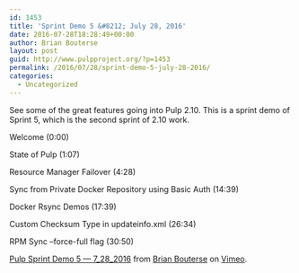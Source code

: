 ```yaml
---
id: 1453
title: 'Sprint Demo 5 &#8212; July 28, 2016'
date: 2016-07-28T18:28:49+00:00
author: Brian Bouterse
layout: post
guid: http://www.pulpproject.org/?p=1453
permalink: /2016/07/28/sprint-demo-5-july-28-2016/
categories:
  - Uncategorized
---
```

See some of the great features going into Pulp 2.10. This is a sprint demo of Sprint 5, which is the second sprint of 2.10 work.

Welcome (0:00)
  
State of Pulp (1:07)
  
Resource Manager Failover (4:28)
  
Sync from Private Docker Repository using Basic Auth (14:39)
  
Docker Rsync Demos (17:39)
  
Custom Checksum Type in updateinfo.xml (26:34)
  
RPM Sync &#8211;force-full flag (30:50)



[Pulp Sprint Demo 5 — 7\_28\_2016](https://vimeo.com/176636191) from [Brian Bouterse](https://vimeo.com/user53392398) on [Vimeo](https://vimeo.com).